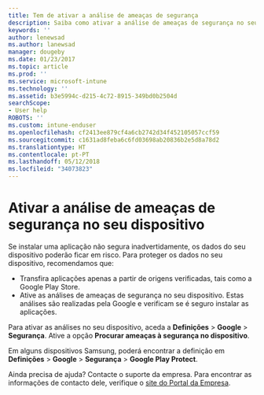 ```yaml
---
title: Tem de ativar a análise de ameaças de segurança
description: Saiba como ativar a análise de ameaças de segurança no seu dispositivo
keywords: ''
author: lenewsad
ms.author: lanewsad
manager: dougeby
ms.date: 01/23/2017
ms.topic: article
ms.prod: ''
ms.service: microsoft-intune
ms.technology: ''
ms.assetid: b3e5994c-d215-4c72-8915-349bd0b2504d
searchScope:
- User help
ROBOTS: ''
ms.custom: intune-enduser
ms.openlocfilehash: cf2413ee879cf4a6cb2742d34f452105057ccf59
ms.sourcegitcommit: c1631ad8feba6c6fd03698ab20836b2e5d8a78d2
ms.translationtype: HT
ms.contentlocale: pt-PT
ms.lasthandoff: 05/12/2018
ms.locfileid: "34073823"
---
```

# <a name="enable-security-threat-scans-on-your-device"></a>Ativar a análise de ameaças de segurança no seu dispositivo 
Se instalar uma aplicação não segura inadvertidamente, os dados do seu dispositivo poderão ficar em risco. Para proteger os dados no seu dispositivo, recomendamos que: 

* Transfira aplicações apenas a partir de origens verificadas, tais como a Google Play Store.  
* Ative as análises de ameaças de segurança no seu dispositivo. Estas análises são realizadas pela Google e verificam se é seguro instalar as aplicações.  

Para ativar as análises no seu dispositivo, aceda a **Definições** > **Google** > **Segurança**. Ative a opção **Procurar ameaças à segurança no dispositivo**.  

Em alguns dispositivos Samsung, poderá encontrar a definição em **Definições** > **Google** > **Segurança** > **Google Play Protect**.

Ainda precisa de ajuda? Contacte o suporte da empresa. Para encontrar as informações de contacto dele, verifique o [site do Portal da Empresa](https://portal.manage.microsoft.com#HelpDeskDialog). 
